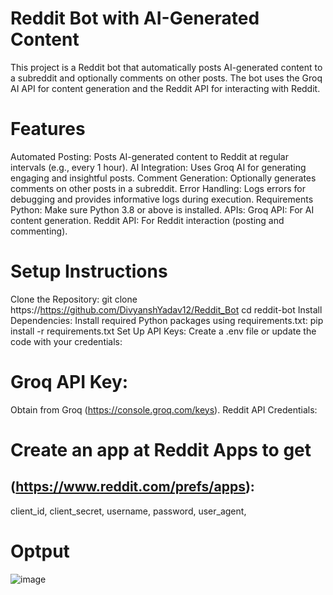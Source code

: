 # Reddit Bot with AI-Generated Content
This project is a Reddit bot that automatically posts AI-generated content to a subreddit and optionally comments on other posts. The bot uses the Groq AI API for content generation and the Reddit API for interacting with Reddit.

# Features
Automated Posting: Posts AI-generated content to Reddit at regular intervals (e.g., every 1 hour).
AI Integration: Uses Groq AI for generating engaging and insightful posts.
Comment Generation: Optionally generates comments on other posts in a subreddit.
Error Handling: Logs errors for debugging and provides informative logs during execution.
Requirements
Python: Make sure Python 3.8 or above is installed.
APIs:
Groq API: For AI content generation.
Reddit API: For Reddit interaction (posting and commenting).
# Setup Instructions
Clone the Repository:
git clone https://https://github.com/DivyanshYadav12/Reddit_Bot
cd reddit-bot
Install Dependencies: Install required Python packages using requirements.txt:
pip install -r requirements.txt
Set Up API Keys:
Create a .env file or update the code with your credentials:
# Groq API Key: 
Obtain from Groq (https://console.groq.com/keys).
Reddit API Credentials:
# Create an app at Reddit Apps to get 
## (https://www.reddit.com/prefs/apps):
client_id,
client_secret,
username,
password,
user_agent,
# Optput 
![image](https://github.com/user-attachments/assets/aca1f5ef-5fdd-4a40-b93f-d4483c76f641)
